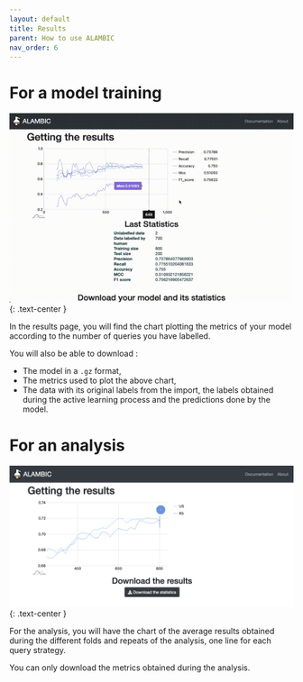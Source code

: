 ```yaml
---
layout: default 
title: Results 
parent: How to use ALAMBIC 
nav_order: 6
---
```


# For a model training

![](../assets/images/results_model.gif)
{: .text-center }

In the results page, you will find the chart plotting the metrics of your model according to the number of queries you have labelled.

You will also be able to download :
- The model in a `.gz` format, 
- The metrics used to plot the above chart,
- The data with its original labels from the import, the labels obtained during the active learning process and the predictions done by the model.

# For an analysis

![](../assets/images/results_analysis.png)
{: .text-center }

For the analysis, you will have the chart of the average results obtained during the different folds and repeats of the analysis, one line for each query strategy.

You can only download the metrics obtained during the analysis.